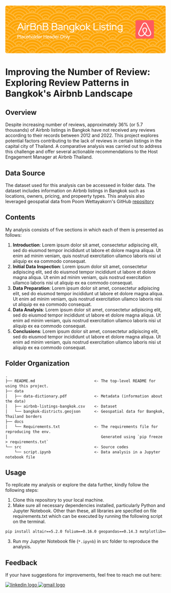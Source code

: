 ![header](header.png)

# Improving the Number of Review: Exploring Review Patterns in Bangkok's Airbnb Landscape
## Overview
Despite increasing number of reviews, approximately 36% (or 5.7 thousands) of Airbnb listings in Bangkok have not received any reviews according to their records between 2012 and 2022. This project explores potential factors contributing to the lack of reviews in certain listings in the capital city of Thailand. A comparative analysis was carried out to address this challenge and offer several actionable recommendations to the Host Engagement Manager at Airbnb Thailand.

## Data Source
The dataset used for this analysis can be accesseed in folder data. The dataset includes information on Airbnb listings in Bangkok such as locations, owners, pricing, and propeerty types. This analysis also leveraged geospatial data from Poom Wettayakorn's GitHub [repository](https://github.com/pcrete/gsvloader-demo/blob/master/geojson/Bangkok-districts.geojson)

## Contents
My analysis consists of five sections in which each of them is presented as follows:
1. <b>Introduction</b>: Lorem ipsum dolor sit amet, consectetur adipiscing elit, sed do eiusmod tempor incididunt ut labore et dolore magna aliqua. Ut enim ad minim veniam, quis nostrud exercitation ullamco laboris nisi ut aliquip ex ea commodo consequat. 
2. <b>Initial Data Inspection</b>: Lorem ipsum dolor sit amet, consectetur adipiscing elit, sed do eiusmod tempor incididunt ut labore et dolore magna aliqua. Ut enim ad minim veniam, quis nostrud exercitation ullamco laboris nisi ut aliquip ex ea commodo consequat. 
3. <b>Data Preparation</b>: Lorem ipsum dolor sit amet, consectetur adipiscing elit, sed do eiusmod tempor incididunt ut labore et dolore magna aliqua. Ut enim ad minim veniam, quis nostrud exercitation ullamco laboris nisi ut aliquip ex ea commodo consequat. 
4. <b>Data Analysis</b>: Lorem ipsum dolor sit amet, consectetur adipiscing elit, sed do eiusmod tempor incididunt ut labore et dolore magna aliqua. Ut enim ad minim veniam, quis nostrud exercitation ullamco laboris nisi ut aliquip ex ea commodo consequat. 
5. <b>Conclusions</b>: Lorem ipsum dolor sit amet, consectetur adipiscing elit, sed do eiusmod tempor incididunt ut labore et dolore magna aliqua. Ut enim ad minim veniam, quis nostrud exercitation ullamco laboris nisi ut aliquip ex ea commodo consequat. 

## Folder Organization

    .
    ├── README.md                          <- The top-level README for using this project.
    ├── data
    │   ├── data-dictionary.pdf            <- Metadata (information about the data)
    │   ├── airbnb-listings-bangkok.csv    <- Dataset
    │   └── bangkok-districts.geojson      <- Geospatial data for Bangkok, Thailand borders
    ├── docs
    │   └── Requirements.txt               <- The requirements file for reproducing the env. 
    │                                         Generated using `pip freeze > requirements.txt`
    └── src                                <- Source codes
        └── script.ipynb                   <- Data analysis in a Jupyter notebook file

## Usage
To replicate my analysis or explore the data further, kindly follow the following steps:
1. Clone this repository to your local machine.
2. Make sure all necessary dependencies installed, particularly Python and Jupyter Notebook. Other than these, all libraries are specified on file requirements.txt which can be executed by running the following script on the terminal.
```bash
pip install altair==5.2.0 folium==0.16.0 geopandas==0.14.3 matplotlib==3.8.3 numpy==1.24.4 pandas==2.2.1 scipy==1.11.4 seaborn==0.11.0

```
3. Run my Jupyter Notebook file (`*.ipynb`) in src folder to reproduce the analysis.

## Feedback
If your have suggestions for improvements, feel free to reach me out here:

<a href="https://www.linkedin.com/in/adelia-januarto/" target="_blank">
    <img src="https://raw.githubusercontent.com/maurodesouza/profile-readme-generator/master/src/assets/icons/social/linkedin/default.svg" width="52" height="40" alt="linkedin logo"/>
  </a>
<a href="mailto:januartoadelia@gmail.com" target="_blank">
    <img src="https://raw.githubusercontent.com/maurodesouza/profile-readme-generator/master/src/assets/icons/social/gmail/default.svg"  width="52" height="40" alt="gmail logo"/>
  </a>